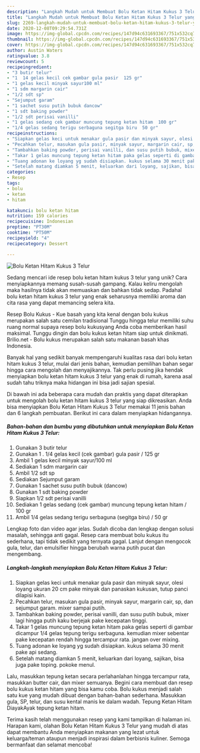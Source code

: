 ```yaml
---
description: "Langkah Mudah untuk Membuat Bolu Ketan Hitam Kukus 3 Telur yang Menggugah Selera"
title: "Langkah Mudah untuk Membuat Bolu Ketan Hitam Kukus 3 Telur yang Menggugah Selera"
slug: 2269-langkah-mudah-untuk-membuat-bolu-ketan-hitam-kukus-3-telur-yang-menggugah-selera
date: 2020-12-08T09:29:54.731Z
image: https://img-global.cpcdn.com/recipes/147d94c631693367/751x532cq70/bolu-ketan-hitam-kukus-3-telur-foto-resep-utama.jpg
thumbnail: https://img-global.cpcdn.com/recipes/147d94c631693367/751x532cq70/bolu-ketan-hitam-kukus-3-telur-foto-resep-utama.jpg
cover: https://img-global.cpcdn.com/recipes/147d94c631693367/751x532cq70/bolu-ketan-hitam-kukus-3-telur-foto-resep-utama.jpg
author: Austin Waters
ratingvalue: 3.8
reviewcount: 5
recipeingredient:
- "3 butir telur"
- "1  14 gelas kecil cek gambar gula pasir  125 gr"
- "1 gelas kecil minyak sayur100 ml"
- "1 sdm margarin cair"
- "1/2 sdt sp"
- "Sejumput garam"
- "1 sachet susu putih bubuk dancow"
- "1 sdt baking powder"
- "1/2 sdt perisai vanilli"
- "1 gelas sedang cek gambar muncung tepung ketan hitam  100 gr"
- "1/4 gelas sedang terigu serbaguna segitga biru  50 gr"
recipeinstructions:
- "Siapkan gelas keci untuk menakar gula pasir dan minyak sayur, olesi loyang ukuran 20 cm pake minyak dan panaskan kukusan, tutup panci dilapisi kain."
- "Pecahkan telur, masukan gula pasir, minyak sayur, margarin cair, sp, dan sejumput garam. mixer sampai putih."
- "Tambahkan baking powder, perisai vanilli, dan susu putih bubuk, mixer lagi hingga putih kaku berjejak pake kecepatan tinggi."
- "Takar 1 gelas muncung tepung ketan hitam paka gelas seperti di gambar dicampur 1/4 gelas tepung terigu serbaguna. kemudian mixer sebentar pake kecepatan rendah hingga tercampur rata. jangan over mixing."
- "Tuang adonan ke loyang yg sudah disiapkan. kukus selama 30 menit pake api sedang."
- "Setelah matang diamkan 5 menit, keluarkan dari loyang, sajikan, bisa juga pake toping. pokoke menul."
categories:
- Resep
tags:
- bolu
- ketan
- hitam

katakunci: bolu ketan hitam 
nutrition: 159 calories
recipecuisine: Indonesian
preptime: "PT30M"
cooktime: "PT50M"
recipeyield: "4"
recipecategory: Dessert

---
```



![Bolu Ketan Hitam Kukus 3 Telur](https://img-global.cpcdn.com/recipes/147d94c631693367/751x532cq70/bolu-ketan-hitam-kukus-3-telur-foto-resep-utama.jpg)

Sedang mencari ide resep bolu ketan hitam kukus 3 telur yang unik? Cara menyiapkannya memang susah-susah gampang. Kalau keliru mengolah maka hasilnya tidak akan memuaskan dan bahkan tidak sedap. Padahal bolu ketan hitam kukus 3 telur yang enak seharusnya memiliki aroma dan cita rasa yang dapat memancing selera kita.

Resep Bolu Kukus - Kue basah yang kita kenal dengan bolu kukus merupakan salah satu cemilan tradisional Tunggu hingga telur memiliki suhu ruang normal supaya resep bolu kukusyang Anda coba memberikan hasil maksimal. Tunggu dingin dan bolu kukus ketan hitam siap untuk dinikmati. Brilio.net - Bolu kukus merupakan salah satu makanan basah khas Indonesia.

Banyak hal yang sedikit banyak mempengaruhi kualitas rasa dari bolu ketan hitam kukus 3 telur, mulai dari jenis bahan, kemudian pemilihan bahan segar hingga cara mengolah dan menyajikannya. Tak perlu pusing jika hendak menyiapkan bolu ketan hitam kukus 3 telur yang enak di rumah, karena asal sudah tahu triknya maka hidangan ini bisa jadi sajian spesial.


Di bawah ini ada beberapa cara mudah dan praktis yang dapat diterapkan untuk mengolah bolu ketan hitam kukus 3 telur yang siap dikreasikan. Anda bisa menyiapkan Bolu Ketan Hitam Kukus 3 Telur memakai 11 jenis bahan dan 6 langkah pembuatan. Berikut ini cara dalam menyiapkan hidangannya.

<!--inarticleads1-->

##### Bahan-bahan dan bumbu yang dibutuhkan untuk menyiapkan Bolu Ketan Hitam Kukus 3 Telur:

1. Gunakan 3 butir telur
1. Gunakan 1 . 1/4 gelas kecil (cek gambar) gula pasir / 125 gr
1. Ambil 1 gelas kecil minyak sayur/100 ml
1. Sediakan 1 sdm margarin cair
1. Ambil 1/2 sdt sp
1. Sediakan Sejumput garam
1. Gunakan 1 sachet susu putih bubuk (dancow)
1. Gunakan 1 sdt baking powder
1. Siapkan 1/2 sdt perisai vanilli
1. Sediakan 1 gelas sedang (cek gambar) muncung tepung ketan hitam / 100 gr
1. Ambil 1/4 gelas sedang terigu serbaguna (segitga biru) / 50 gr


Lengkap foto dan video agar jelas. Sudah dicoba dan lengkap dengan solusi masalah, sehingga anti gagal. Resep cara membuat bolu kukus itu sederhana, tapi tidak sedikit yang ternyata gagal. Lanjut dengan mengocok gula, telur, dan emulsifier hingga berubah warna putih pucat dan mengembang. 

<!--inarticleads2-->

##### Langkah-langkah menyiapkan Bolu Ketan Hitam Kukus 3 Telur:

1. Siapkan gelas keci untuk menakar gula pasir dan minyak sayur, olesi loyang ukuran 20 cm pake minyak dan panaskan kukusan, tutup panci dilapisi kain.
1. Pecahkan telur, masukan gula pasir, minyak sayur, margarin cair, sp, dan sejumput garam. mixer sampai putih.
1. Tambahkan baking powder, perisai vanilli, dan susu putih bubuk, mixer lagi hingga putih kaku berjejak pake kecepatan tinggi.
1. Takar 1 gelas muncung tepung ketan hitam paka gelas seperti di gambar dicampur 1/4 gelas tepung terigu serbaguna. kemudian mixer sebentar pake kecepatan rendah hingga tercampur rata. jangan over mixing.
1. Tuang adonan ke loyang yg sudah disiapkan. kukus selama 30 menit pake api sedang.
1. Setelah matang diamkan 5 menit, keluarkan dari loyang, sajikan, bisa juga pake toping. pokoke menul.


Lalu, masukkan tepung ketan secara perlahanlahan hingga tercampur rata, masukkan butter cair, dan mixer semuanya. Begini cara membuat dan resep bolu kukus ketan hitam yang bisa kamu coba. Bolu kukus menjadi salah satu kue yang mudah dibuat dengan bahan-bahan sederhana. Masukkan gula, SP, telur, dan susu kental manis ke dalam wadah. Tepung Ketan Hitam DiayakAyak tepung ketan hitam. 

Terima kasih telah menggunakan resep yang kami tampilkan di halaman ini. Harapan kami, olahan Bolu Ketan Hitam Kukus 3 Telur yang mudah di atas dapat membantu Anda menyiapkan makanan yang lezat untuk keluarga/teman ataupun menjadi inspirasi dalam berbisnis kuliner. Semoga bermanfaat dan selamat mencoba!
